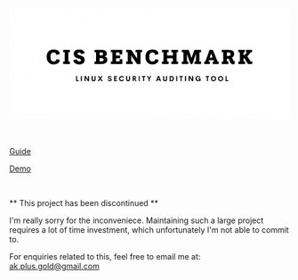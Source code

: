 

![logo](logo.png)

</br>

[Guide](https://docs.google.com/document/d/1QxvkZuOQgwzyXdA9Nb6aITuvz7C9jZZgF5fZL_271ow/edit?usp=sharing)

[Demo](https://www.dropbox.com/scl/fi/rtc4mgs4a2avlx849x6od/cis_presentation_demo.mp4?rlkey=babrafdsn52vm5u206y2z09w2&dl=0)


</br>

** This project has been discontinued ** 

I'm really sorry for the inconveniece. Maintaining such a large project requires a lot of time investment,
which unfortunately I'm not able to commit to. 

For enquiries related to this, feel free to email me at:  ak.plus.gold@gmail.com

